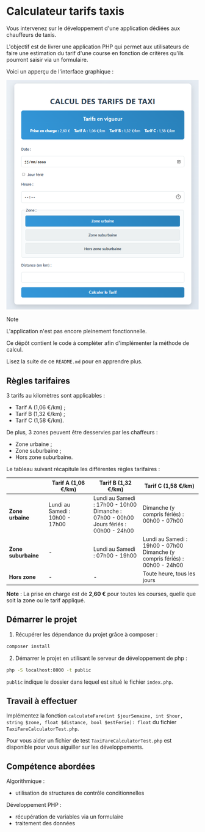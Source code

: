 # Calculateur tarifs taxis

Vous intervenez sur le développement d'une application dédiées aux chauffeurs de taxis.

L'objectif est de livrer une application PHP qui permet aux utilisateurs de faire une estimation du tarif d'une course en fonction de critères qu'ils pourront saisir via un formulaire.

Voici un apperçu de l'interface graphique :

![Apperçu de l'interface](thumbnail.PNG)

> [!NOTE]  
> L'application n'est pas encore pleinement fonctionnelle.
>
> Ce dépôt contient le code à compléter afin d'implémenter la méthode de calcul.
>
> Lisez la suite de ce `README.md` pour en apprendre plus.

## Règles tarifaires

3 tarifs au kilomètres sont applicables :
- Tarif A (1,06 €/km) ;
- Tarif B (1,32 €/km) ;
- Tarif C (1,58 €/km).

De plus, 3 zones peuvent être desservies par les chaffeurs :
- Zone urbaine ;
- Zone suburbaine ;
- Hors zone suburbaine.

Le tableau suivant récapitule les différentes règles tarifaires :

|  | Tarif A (1,06 €/km) | Tarif B (1,32 €/km) | Tarif C (1,58 €/km) |
|--------------|---------------------|---------------------|---------------------|
| **Zone urbaine** | Lundi au Samedi : 10h00 - 17h00 | Lundi au Samedi : 17h00 - 10h00<br>Dimanche : 07h00 - 00h00<br>Jours fériés : 00h00 - 24h00 | Dimanche (y compris fériés) : 00h00 - 07h00 |
| **Zone suburbaine** | - | Lundi au Samedi : 07h00 - 19h00 | Lundi au Samedi : 19h00 - 07h00<br>Dimanche (y compris fériés) : 00h00 - 24h00 |
| **Hors zone** | - | - | Toute heure, tous les jours |

**Note** : La prise en charge est de **2,60 €** pour toutes les courses, quelle que soit la zone ou le tarif appliqué.

## Démarrer le projet

1. Récupérer les dépendance du projet grâce à composer :
```bash
composer install
```

2. Démarrer le projet en utilisant le serveur de développement de php :
```sh
php -S localhost:8000 -t public
```

`public` indique le dossier dans lequel est situé le fichier `index.php`.

## Travail à effectuer

Implémentez la fonction `calculateFare(int $jourSemaine, int $hour, string $zone, float $distance, bool $estFerie): float` du fichier `TaxiFareCalculatorTest.php`.

Pour vous aider un fichier de test `TaxiFareCalculatorTest.php` est disponible pour vous aiguiller sur les développements.

## Compétence abordées

Algorithmique :
- utilisation de structures de contrôle conditionnelles

Développement PHP :
- récupération de variables via un formulaire
- traitement des données